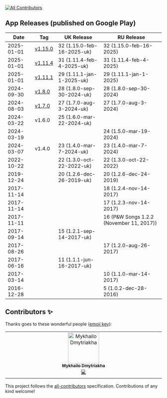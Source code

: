 
<!-- ALL-CONTRIBUTORS-BADGE:START - Do not remove or modify this section -->
[![All Contributors](https://img.shields.io/badge/all_contributors-1-orange.svg?style=flat-square)](#contributors-)
<!-- ALL-CONTRIBUTORS-BADGE:END -->

## App Releases (published on Google Play)

| Date       | Tag                                                                  | UK Release                 | RU Release                               |
|------------|----------------------------------------------------------------------|----------------------------|------------------------------------------|
| 2025-01-01 | [v1.15.0](https://github.com/alelk/pws-android/releases/tag/v1.15.0) | 32 (1.15.0-feb-16-2025-uk) | 32 (1.15.0-feb-16-2025)                  |
| 2025-01-01 | [v1.11.4](https://github.com/alelk/pws-android/releases/tag/v1.11.4) | 31 (1.11.4-feb-4-2025-uk)  | 31 (1.11.4-feb-4-2025)                   |
| 2025-01-01 | [v1.11.1](https://github.com/alelk/pws-android/releases/tag/v1.11.1) | 29 (1.11.1-jan-1-2025-uk)  | 29 (1.11.1-jan-1-2025)                   |
| 2024-09-30 | [v1.8.0](https://github.com/alelk/pws-android/releases/tag/v1.8.0)   | 28 (1.8.0-sep-30-2024-uk)  | 28 (1.8.0-sep-30-2024)                   |
| 2024-08-03 | [v1.7.0](https://github.com/alelk/pws-android/releases/tag/v1.7.0)   | 27 (1.7.0-aug-3-2024-uk)   | 27 (1.7.0-aug-3-2024)                    |
| 2024-03-22 | v1.6.0                                                               | 25 (1.6.0-mar-22-2024-uk)  |                                          |
| 2024-03-19 |                                                                      |                            | 24 (1.5.0-mar-19-2024)                   |
| 2024-03-07 | v1.4.0                                                               | 23 (1.4.0-mar-7-2024-uk)   | 23 (1.4.0-mar-7-2024)                    |
| 2022-10-22 |                                                                      | 22 (1.3.0-oct-22-2022-uk)  | 22 (1.3.0-oct-22-2022)                   |
| 2019-12-24 |                                                                      | 20 (1.2.6-dec-26-2019-uk)  | 20 (1.2.6-dec-24-2019)                   |
| 2017-11-14 |                                                                      |                            | 18 (1.2.4-nov-14-2017)                   |
| 2017-11-14 |                                                                      |                            | 17 (1.2.3-nov-14-2017)                   |
| 2017-11-11 |                                                                      |                            | 16 (P&W Songs 1.2.2 (November 11, 2017)) |
| 2017-09-14 |                                                                      | 15 (1.2.1-sep-14-2017-uk)  |                                          |
| 2017-08-26 |                                                                      |                            | 17 (1.2.0-aug-26-2017)                   |
| 2017-06-16 |                                                                      | 11 (1.1.1-jun-16-2017-uk)  |                                          |
| 2017-03-14 |                                                                      |                            | 10 (1.1.0-mar-14-2017)                   |
| 2016-12-28 |                                                                      |                            | 5 (1.0.2-dec-28-2016)                    |


## Contributors ✨

Thanks goes to these wonderful people ([emoji key](https://allcontributors.org/docs/en/emoji-key)):

<!-- ALL-CONTRIBUTORS-LIST:START - Do not remove or modify this section -->
<!-- prettier-ignore-start -->
<!-- markdownlint-disable -->
<table>
  <tbody>
    <tr>
      <td align="center" valign="top" width="14.28%"><a href="https://github.com/MykhailoDmytriakha"><img src="https://avatars.githubusercontent.com/u/58268773?v=4?s=100" width="100px;" alt="Mykhailo Dmytriakha"/><br /><sub><b>Mykhailo Dmytriakha</b></sub></a><br /><a href="https://github.com/alelk/pws-android/commits?author=MykhailoDmytriakha" title="Code">💻</a></td>
    </tr>
  </tbody>
</table>

<!-- markdownlint-restore -->
<!-- prettier-ignore-end -->

<!-- ALL-CONTRIBUTORS-LIST:END -->

This project follows the [all-contributors](https://github.com/all-contributors/all-contributors) specification. Contributions of any kind welcome!